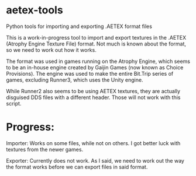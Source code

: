 # aetex-tools
Python tools for importing and exporting .AETEX format files

This is a work-in-progress tool to import and export textures in the .AETEX (Atrophy Engine Texture File) format. Not much is known about the format, so we need to work out how it works.

The format was used in games running on the Atrophy Engine, which seems to be an in-house engine created by Gaijin Games (now known as Choice Provisions). The engine was used to make the entire Bit.Trip series of games, excluding Runner3, which uses the Unity engine.

While Runner2 also seems to be using AETEX textures, they are actually disguised DDS files with a different header. Those will not work with this script.

# Progress:
Importer:
Works on some files, while not on others. I got better luck with textures from the newer games.

Exporter:
Currently does not work. As I said, we need to work out the way the format works before we can export files in said format.
